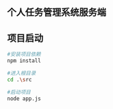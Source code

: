 ## 个人任务管理系统服务端

## 项目启动

```sh
#安装项目依赖
npm install
```

```sh
#进入根目录
cd .\src
```

```sh
#启动项目
node app.js
```

